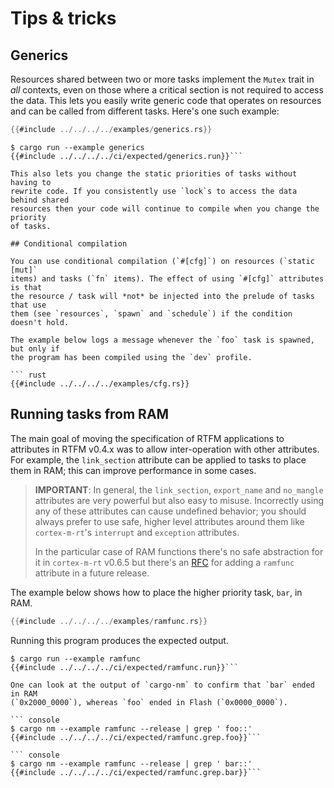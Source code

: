 # Tips & tricks

## Generics

Resources shared between two or more tasks implement the `Mutex` trait in *all*
contexts, even on those where a critical section is not required to access the
data. This lets you easily write generic code that operates on resources and can
be called from different tasks. Here's one such example:

``` rust
{{#include ../../../../examples/generics.rs}}
```

``` console
$ cargo run --example generics
{{#include ../../../../ci/expected/generics.run}}```

This also lets you change the static priorities of tasks without having to
rewrite code. If you consistently use `lock`s to access the data behind shared
resources then your code will continue to compile when you change the priority
of tasks.

## Conditional compilation

You can use conditional compilation (`#[cfg]`) on resources (`static [mut]`
items) and tasks (`fn` items). The effect of using `#[cfg]` attributes is that
the resource / task will *not* be injected into the prelude of tasks that use
them (see `resources`, `spawn` and `schedule`) if the condition doesn't hold.

The example below logs a message whenever the `foo` task is spawned, but only if
the program has been compiled using the `dev` profile.

``` rust
{{#include ../../../../examples/cfg.rs}}
```

## Running tasks from RAM

The main goal of moving the specification of RTFM applications to attributes in
RTFM v0.4.x was to allow inter-operation with other attributes. For example, the
`link_section` attribute can be applied to tasks to place them in RAM; this can
improve performance in some cases.

> **IMPORTANT**: In general, the `link_section`, `export_name` and `no_mangle`
> attributes are very powerful but also easy to misuse. Incorrectly using any of
> these attributes can cause undefined behavior; you should always prefer to use
> safe, higher level attributes around them like `cortex-m-rt`'s `interrupt` and
> `exception` attributes.
>
> In the particular case of RAM functions there's no
> safe abstraction for it in `cortex-m-rt` v0.6.5 but there's an [RFC] for
> adding a `ramfunc` attribute in a future release.

[RFC]: https://github.com/rust-embedded/cortex-m-rt/pull/100

The example below shows how to place the higher priority task, `bar`, in RAM.

``` rust
{{#include ../../../../examples/ramfunc.rs}}
```

Running this program produces the expected output.

``` console
$ cargo run --example ramfunc
{{#include ../../../../ci/expected/ramfunc.run}}```

One can look at the output of `cargo-nm` to confirm that `bar` ended in RAM
(`0x2000_0000`), whereas `foo` ended in Flash (`0x0000_0000`).

``` console
$ cargo nm --example ramfunc --release | grep ' foo::'
{{#include ../../../../ci/expected/ramfunc.grep.foo}}```

``` console
$ cargo nm --example ramfunc --release | grep ' bar::'
{{#include ../../../../ci/expected/ramfunc.grep.bar}}```
